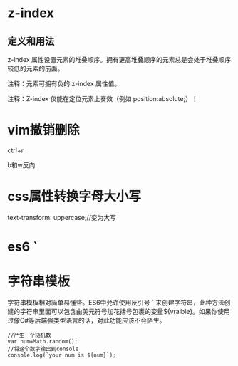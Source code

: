 # z-index

## 定义和用法

z-index 属性设置元素的堆叠顺序。拥有更高堆叠顺序的元素总是会处于堆叠顺序较低的元素的前面。

注释：元素可拥有负的 z-index 属性值。

注释：Z-index 仅能在定位元素上奏效（例如 position:absolute;）！

# vim撤销删除

ctrl+r

b和w反向

# css属性转换字母大小写

text-transform: uppercase;//变为大写



# es6 `

# 字符串模板

字符串模板相对简单易懂些。ES6中允许使用反引号 ` 来创建字符串，此种方法创建的字符串里面可以包含由美元符号加花括号包裹的变量${vraible}。如果你使用过像C#等后端强类型语言的话，对此功能应该不会陌生。

```
//产生一个随机数
var num=Math.random();
//将这个数字输出到console
console.log(`your num is ${num}`);
```